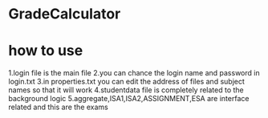 # GradeCalculator

# how to use
  1.login file is the main file
  2.you can chance the login name and password in login.txt
  3.in properties.txt you can edit the address of files and subject names so that it will work
  4.studentdata file is completely related to the background logic
  5.aggregate,ISA1,ISA2,ASSIGNMENT,ESA are interface related and this are the exams

